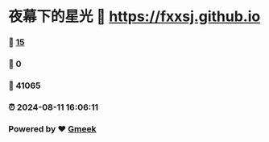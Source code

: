 # 夜幕下的星光 :link: https://fxxsj.github.io 
### :page_facing_up: [15](https://fxxsj.github.io/tag.html) 
### :speech_balloon: 0 
### :hibiscus: 41065 
### :alarm_clock: 2024-08-11 16:06:11 
### Powered by :heart: [Gmeek](https://github.com/Meekdai/Gmeek)
